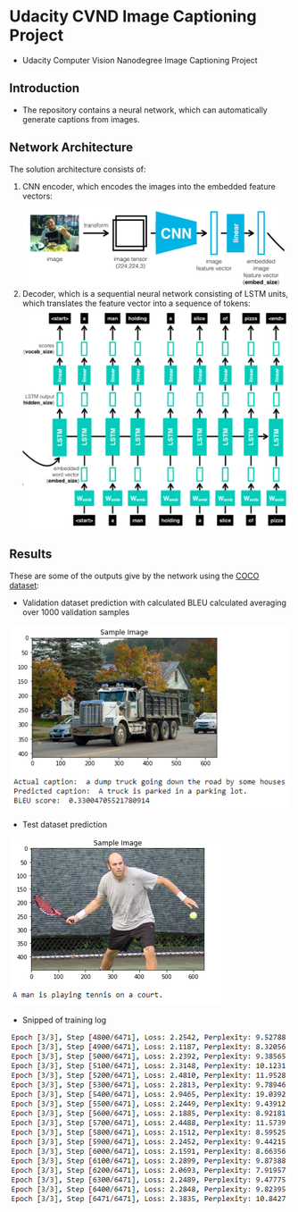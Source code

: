 # Udacity CVND Image Captioning Project
* Udacity Computer Vision Nanodegree Image Captioning Project

## Introduction
* The repository contains a neural network, which can automatically generate captions from images. 

## Network Architecture
The solution architecture consists of:
1. CNN encoder, which encodes the images into the embedded feature vectors:
![image](https://github.com/Antanskas/ud-Image_captioning/blob/master/repo_images/encoder.PNG)
2. Decoder, which is a sequential neural network consisting of LSTM units, which translates the feature vector into a sequence of tokens:
![image](https://github.com/Antanskas/ud-Image_captioning/blob/master/repo_images/decoder.PNG)

## Results
These are some of the outputs give by the network using the [COCO dataset](http://cocodataset.org/):

* Validation dataset prediction with calculated BLEU calculated averaging over 1000 validation samples

![example1](https://github.com/Antanskas/ud-Image_captioning/blob/master/repo_images/validation_example.PNG)

* Test dataset prediction

![example2](https://github.com/Antanskas/ud-Image_captioning/blob/master/repo_images/test_example.PNG)

* Snipped of training log

![example3](https://github.com/Antanskas/ud-Image_captioning/blob/master/repo_images/training_log.PNG)

